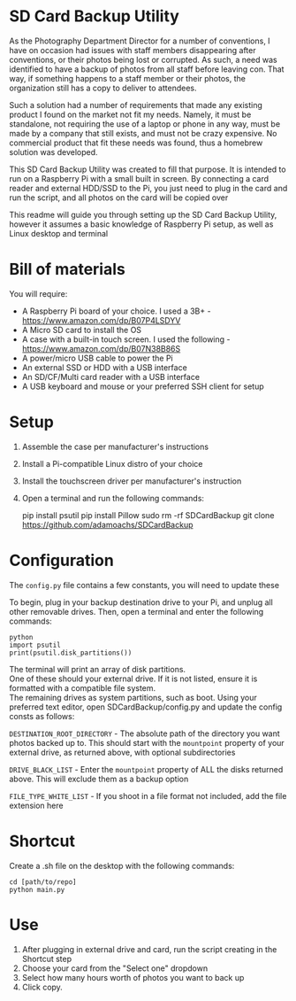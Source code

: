 # SD Card Backup Utility

As the Photography Department Director for a number of conventions, I have on occasion had issues with staff members disappearing after conventions, or their photos being lost or corrupted. As such, a need was identified to have a backup of photos from all staff before leaving con. That way, if something happens to a staff member or their photos, the organization still has a copy to deliver to attendees.

Such a solution had a number of requirements that made any existing product I found on the market not fit my needs. Namely, it must be standalone, not requiring the use of a laptop or phone in any way, must be made by a company that still exists, and must not be crazy expensive. No commercial product that fit these needs was found, thus a homebrew solution was developed.

This SD Card Backup Utility was created to fill that purpose. It is intended to run on a Raspberry Pi with a small built in screen. By connecting a card reader and external HDD/SSD to the Pi, you just need to plug in the card and run the script, and all photos on the card will be copied over

This readme will guide you through setting up the SD Card Backup Utility, however it assumes a basic knowledge of Raspberry Pi setup, as well as Linux desktop and terminal

# Bill of materials

You will require:

- A Raspberry Pi board of your choice. I used a 3B+ - https://www.amazon.com/dp/B07P4LSDYV
- A Micro SD card to install the OS
- A case with a built-in touch screen. I used the following - https://www.amazon.com/dp/B07N38B86S
- A power/micro USB cable to power the Pi
- An external SSD or HDD with a USB interface
- An SD/CF/Multi card reader with a USB interface 
- A USB keyboard and mouse or your preferred SSH client for setup

# Setup

1. Assemble the case per manufacturer's instructions
2. Install a Pi-compatible Linux distro of your choice
3. Install the touchscreen driver per manufacturer's instruction
4. Open a terminal and run the following commands:

    pip install psutil
    pip install Pillow
    sudo rm -rf SDCardBackup
    git clone https://github.com/adamoachs/SDCardBackup

# Configuration

The `config.py` file contains a few constants, you will need to update these

To begin, plug in your backup destination drive to your Pi, and unplug all other removable drives. Then, open a terminal and enter the following commands:

    python
    import psutil
    print(psutil.disk_partitions())

The terminal will print an array of disk partitions.  
One of these should your external drive. If it is not listed, ensure it is formatted with a compatible file system.  
The remaining drives as system partitions, such as boot.
Using your preferred text editor, open SDCardBackup/config.py and update the config consts as follows:

`DESTINATION_ROOT_DIRECTORY` - The absolute path of the directory you want photos backed up to. This should start with the `mountpoint` property of your external drive, as returned above, with optional subdirectories  
  
`DRIVE_BLACK_LIST` - Enter the `mountpoint` property of ALL the disks returned above. This will exclude them as a backup option  
  
`FILE_TYPE_WHITE_LIST` - If you shoot in a file format not included, add the file extension here  

# Shortcut
  
Create a .sh file on the desktop with the following commands:

    cd [path/to/repo]
    python main.py

# Use

1. After plugging in external drive and card, run the script creating in the Shortcut step
2. Choose your card from the "Select one" dropdown
3. Select how many hours worth of photos you want to back up
4. Click copy.